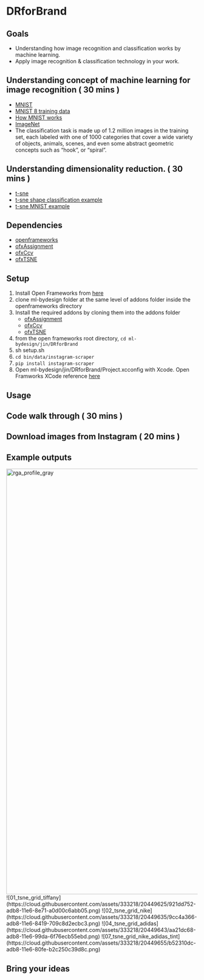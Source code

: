# DRforBrand

## Goals
* Understanding how image recognition and classification works by machine learning.
* Apply image recognition & classification technology in your work.

## Understanding concept of machine learning for image recognition ( 30 mins )
* [MNIST](http://yann.lecun.com/exdb/mnist/)
 * [MNIST 8 training data](http://cs.nyu.edu/~roweis/data/mnist_train8.jpg)
 * [How MNIST works](https://ml4a.github.io/ml4a/neural_networks/)
* [ImageNet](http://image-net.org/)
 * The classification task is made up of 1.2 million images in the training set, each labeled with one of 1000 categories that cover a wide variety of objects, animals, scenes, and even some abstract geometric concepts such as “hook”, or “spiral”.


## Understanding dimensionality reduction. ( 30 mins )
* [t-sne](https://lvdmaaten.github.io/tsne/)
 * [t-sne shape classification example](https://lvdmaaten.github.io/tsne/examples/20news_tsne.jpg)
 * [t-sne MNIST example](https://lvdmaaten.github.io/tsne/examples/mnist_tsne.jpg)

## Dependencies
* [openframeworks](https://www.openframeworks.cc)
* [ofxAssignment](https://github.com/kylemcdonald/ofxAssignment)
* [ofxCcv](https://github.com/kylemcdonald/ofxCcv)
* [ofxTSNE](https://github.com/genekogan/ofxTSNE)

## Setup
1. Install Open Frameworks from [here](https://www.openframeworks.cc)
2. clone ml-bydesign folder at the same level of addons folder inside the openframeworks directory
3. Install the required addons by cloning them into the addons folder
    - [ofxAssignment](https://github.com/kylemcdonald/ofxAssignment)
    - [ofxCcv](https://github.com/kylemcdonald/ofxCcv)
    - [ofxTSNE](https://github.com/genekogan/ofxTSNE)
4. from the open frameworks root directory, `cd ml-bydesign/jin/DRforBrand`
5. sh setup.sh
6. `cd bin/data/instagram-scraper`
7. `pip install instagram-scraper`
8. Open ml-bydesign/jin/DRforBrand/Project.xcconfig with Xcode. Open Framworks XCode reference [here](http://openframeworks.cc/setup/xcode/)

## Usage

## Code walk through ( 30 mins )

## Download images from Instagram ( 20 mins )

## Example outputs
<img width="1118" alt="rga_profile_gray" src="https://cloud.githubusercontent.com/assets/333218/20449506/d1832862-adb7-11e6-934d-e6ede5a4d12f.png">
![01_tsne_grid_tiffany](https://cloud.githubusercontent.com/assets/333218/20449625/921dd752-adb8-11e6-8e71-a0d00c6abb05.png)
![02_tsne_grid_nike](https://cloud.githubusercontent.com/assets/333218/20449635/9cc4a366-adb8-11e6-8419-709c8d2ecbc3.png)
![04_tsne_grid_adidas](https://cloud.githubusercontent.com/assets/333218/20449643/aa21dc68-adb8-11e6-99da-6f76ecb55ebd.png)
![07_tsne_grid_nike_adidas_tint](https://cloud.githubusercontent.com/assets/333218/20449655/b52310dc-adb8-11e6-80fe-b2c250c39d8c.png)

## Bring your ideas
